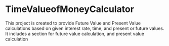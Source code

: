 # TimeValueofMoneyCalculator
This project is created to provide Future Value and Present Value calculations based on given interest rate, time, and present or future values. 
It includes a section for future value calculation, and present value calculation
